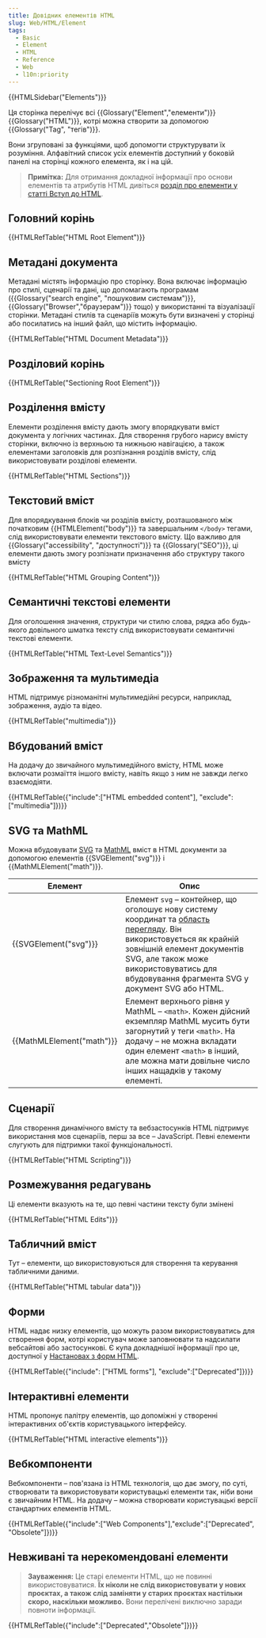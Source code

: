 ```yaml
---
title: Довідник елементів HTML
slug: Web/HTML/Element
tags:
  - Basic
  - Element
  - HTML
  - Reference
  - Web
  - l10n:priority
---
```


{{HTMLSidebar("Elements")}}

Ця сторінка перелічує всі {{Glossary("Element","елементи")}} {{Glossary("HTML")}}, котрі можна створити за допомогою {{Glossary("Tag", "тегів")}}.

Вони згруповані за функціями, щоб допомогти структурувати їх розуміння. Алфавітний список усіх елементів доступний у боковій панелі на сторінці кожного елемента, як і на цій.

> **Примітка:** Для отримання докладної інформації про основи елементів та атрибутів HTML дивіться [розділ про елементи у статті Вступ до HTML](/uk/docs/Learn/HTML/Introduction_to_HTML#elementy-osnovni-budmaterialy).

## Головний корінь

{{HTMLRefTable("HTML Root Element")}}

## Метадані документа

Метадані містять інформацію про сторінку. Вона включає інформацію про стилі, сценарії та дані, що допомагають програмам ({{Glossary("search engine", "пошуковим системам")}}, {{Glossary("Browser","браузерам")}} тощо) у використанні та візуалізації сторінки. Метадані стилів та сценаріїв можуть бути визначені у сторінці або посилатись на інший файл, що містить інформацію.

{{HTMLRefTable("HTML Document Metadata")}}

## Розділовий корінь

{{HTMLRefTable("Sectioning Root Element")}}

## Розділення вмісту

Елементи розділення вмісту дають змогу впорядкувати вміст документа у логічних частинах. Для створення грубого нарису вмісту сторінки, включно із верхньою та нижньою навігацією, а також елементами заголовків для розпізнання розділів вмісту, слід використовувати розділові елементи.

{{HTMLRefTable("HTML Sections")}}

## Текстовий вміст

Для впорядкування блоків чи розділів вмісту, розташованого між початковим {{HTMLElement("body")}} та завершальним `</body>` тегами, слід використовувати елементи текстового вмісту. Що важливо для {{Glossary("accessibility", "доступності")}} та {{Glossary("SEO")}}, ці елементи дають змогу розпізнати призначення або структуру такого вмісту

{{HTMLRefTable("HTML Grouping Content")}}

## Семантичні текстові елементи

Для оголошення значення, структури чи стилю слова, рядка або будь-якого довільного шматка тексту слід використовувати семантичні текстові елементи.

{{HTMLRefTable("HTML Text-Level Semantics")}}

## Зображення та мультимедіа

HTML підтримує різноманітні мультимедійні ресурси, наприклад, зображення, аудіо та відео.

{{HTMLRefTable("multimedia")}}

## Вбудований вміст

На додачу до звичайного мультимедійного вмісту, HTML може включати розмаїття іншого вмісту, навіть якщо з ним не завжди легко взаємодіяти.

{{HTMLRefTable({"include":["HTML embedded content"], "exclude":["multimedia"]})}}

## SVG та MathML

Можна вбудовувати [SVG](/uk/docs/Web/SVG) та [MathML](/uk/docs/Web/MathML) вміст в HTML документи за допомогою елементів {{SVGElement("svg")}} і {{MathMLElement("math")}}.

<table class="no-markdown">
  <thead>
    <tr>
      <th scope="col">Елемент</th>
      <th scope="col">Опис</th>
    </tr>
  </thead>
  <tbody>
    <tr>
      <td>{{SVGElement("svg")}}</td>
      <td>
        Елемент <code>svg</code> – контейнер, що оголошує нову систему координат та
        <a href="/uk/docs/Web/SVG/Attribute/viewBox">область перегляду</a>. Він використовується як крайній зовнішній елемент документів SVG, але також може використовуватись для вбудовування фрагмента SVG у документ SVG або HTML.
      </td>
    </tr>
    <tr>
      <td>{{MathMLElement("math")}}</td>
      <td>
        Елемент верхнього рівня у MathML – <code>&#x3C;math></code>. Кожен дійсний екземпляр MathML мусить бути загорнутий у теги <code>&#x3C;math></code>. На додачу – не можна вкладати один елемент <code>&#x3C;math></code> в інший, але можна мати довільне число інших нащадків у такому елементі.
      </td>
    </tr>
  </tbody>
</table>

## Сценарії

Для створення динамічного вмісту та вебзастосунків HTML підтримує використання мов сценаріїв, перш за все – JavaScript. Певні елементи слугують для підтримки такої функціональності.

{{HTMLRefTable("HTML Scripting")}}

## Розмежування редагувань

Ці елементи вказують на те, що певні частини тексту були змінені

{{HTMLRefTable("HTML Edits")}}

## Табличний вміст

Тут – елементи, що використовуються для створення та керування табличними даними.

{{HTMLRefTable("HTML tabular data")}}

## Форми

HTML надає низку елементів, що можуть разом використовуватись для створення форм, котрі користувач може заповнювати та надсилати вебсайтові або застосункові. Є купа докладнішої інформації про це, доступної у [Настановах з форм HTML](/uk/docs/Learn/Forms).

{{HTMLRefTable({"include": ["HTML forms"], "exclude":["Deprecated"]})}}

## Інтерактивні елементи

HTML пропонує палітру елементів, що допоміжні у створенні інтерактивних об'єктів користувацького інтерфейсу.

{{HTMLRefTable("HTML interactive elements")}}

## Вебкомпоненти

Вебкомпоненти – пов'язана із HTML технологія, що дає змогу, по суті, створювати та використовувати користувацькі елементи так, ніби вони є звичайним HTML. На додачу – можна створювати користувацькі версії стандартних елементів HTML.

{{HTMLRefTable({"include":["Web Components"],"exclude":["Deprecated", "Obsolete"]})}}

## Невживані та нерекомендовані елементи

> **Зауваження:** Це старі елементи HTML, що не повинні використовуватися. **Їх ніколи не слід використовувати у нових проєктах, а також слід заміняти у старих проєктах настільки скоро, наскільки можливо.** Вони перелічені виключно заради повноти інформації.

{{HTMLRefTable({"include":["Deprecated","Obsolete"]})}}
